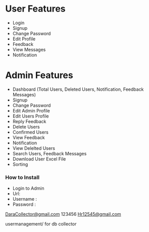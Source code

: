 
# User Features

* Login
* Signup
* Change Password
* Edit Profile
* Feedback
* View Messages
* Notification

# Admin Features

* Dashboard (Total Users, Deleted Users, Notification, Feedback Messages)
* Signup
* Change Password
* Edit Admin Profile
* Edit Users Profile
* Reply Feedback
* Delete Users
* Confirmed Users
* View Feedback
* Notification
* View Delelted Users
* Search Users, Feedback Messages
* Download User Excel File 
* Sorting 


### How to Install

* Login to Admin
* Url: 
* Username : 
* Password : 

DaraCollector@gmail.com
123456
Hr12545@gmail.com



usermanagement/ for db collector

